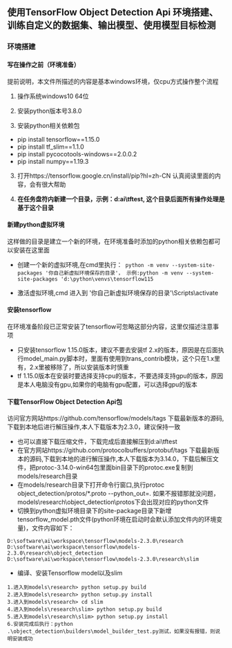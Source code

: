 
## 使用TensorFlow Object Detection Api 环境搭建、训练自定义的数据集、输出模型、使用模型目标检测

### 环境搭建

#### 写在操作之前（环境准备）

提前说明，本文件所描述的内容是基本windows环境，仅cpu方式操作整个流程

1. 操作系统windows10 64位

1. 安装python版本号3.8.0

2. 安装python相关依赖包
 + pip install tensorflow==1.15.0
 + pip install tf_slim==1.1.0
 + pip install pycocotools-windows==2.0.0.2
 + pip install numpy==1.19.3

3. 打开https://tensorflow.google.cn/install/pip?hl=zh-CN 认真阅读里面的内容，会有很大帮助

4. <strong style color='red'>在任务盘符内新建一个目录，示例：d:ai\tftest, 这个目录后面所有操作处理是基于这个目录</strong>

#### 新建python虚拟环境
这样做的目录是建立一个新的环境，在环境准备时添加的python相关依赖包都可以安装在这里面
 + 创建一个新的虚拟环境,在cmd里执行：``` python -m venv --system-site-packages '你自己新虚拟环境保存的目录'， 示例:python -m venv --system-site-packages 'd:\python\venvs\tensorflow115```
 
 + 激活虚拟环境,cmd 进入到 '你自己新虚拟环境保存的目录'\Scripts\activate
 
#### 安装tensorflow
 在环境准备阶段已正常安装了tensorflow可忽略这部分内容，这里仅描述注意事项
  + 只安装tensorflow 1.15.0版本，建议不要去安装tf 2.x的版本，原因是在后面执行model_main.py脚本时，里面有使用到trans_contrib模块，这个只在1.x里有，2.x里被移除了，所以安装版本时慎重
  + tf 1.15.0版本在安装时要选择支持cpu的版本，不要选择支持gpu的版本，原因是本人电脑没有gpu,如果你的电脑有gpu配置，可以选择gpu的版本

#### 下载TensorFlow Object Detection Api包
访问官方网站https://github.com/tensorflow/models/tags 下载最新版本的源码,下载到本地后进行解压操作,本人下载版本为2.3.0，建议保持一致
  + 也可以直接下载压缩文件，下载完成后直接解压到d:ai\tftest
  + 在官方网站https://github.com/protocolbuffers/protobuf/tags 下载最新版本的源码,下载到本地的进行解压操作,本人下载版本为3.14.0，下载后解压文件，把protoc-3.14.0-win64包里面bin目录下的protoc.exe复制到models/research目录
  + 在models/research目录下打开命令行窗口,执行protoc object_detection/protos/*.proto --python_out=.  如果不报错那就没问题，models\research\object_detection\protos下会出现对应的python文件
  + 切换到python虚拟环境目录下的site-package目录下新增tensorflow_model.pth文件(python环境在启动时会默认添加文件内的环境变量)，文件内容如下：
```
D:\software\ai\workspace\tensorflow\models-2.3.0\research
D:\software\ai\workspace\tensorflow\models-2.3.0\research\object_detection
D:\software\ai\workspace\tensorflow\models-2.3.0\research\slim
```
 + 编译、安装Tensorflow model以及slim
```
1.进入到models\research> python setup.py build
2.进入到models\research> python setup.py install
3.进入到models\research> cd slim
4.进入到models\research\slim> python setup.py build
5.进入到models\research\slim> python setup.py install
6.安装完成后执行：python .\object_detection\builders\model_builder_test.py测试，如果没有报错，则说明安装成功
```






